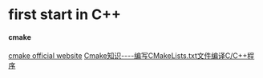 # first start in C++

#### cmake
[cmake official website](https://cmake.org/)
[Cmake知识----编写CMakeLists.txt文件编译C/C++程序](https://blog.csdn.net/hebbely/article/details/79169965)

